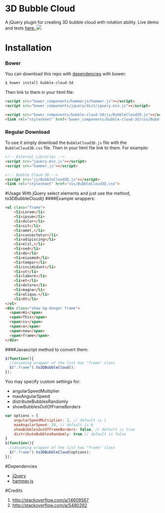 # 3D Bubble Cloud
A jQuery plugin for creating 3D bubble cloud with rotation ability.
Live demo and tests 
<a href="http://noge-commerce.com/projects/3D-Bubble-Cloud/" target="_blank">
    here.
    <img src="http://exchangeleads.io/wp-content/uploads/2015/06/demo.jpg">
</a>
# Installation
### Bower
You can download this repo with [dependencies](#dependencies) with bower:
```sh
$ bower install bubble-cloud-3d
```
Then link to them in your html file:
```html
<script src="bower_components/hammerjs/hammer.js"></script>
<script src="bower_components/jquery/dist/jquery.min.js"></script>

<script src="bower_components/bubble-cloud-3d/js/BubbleCloud3D.js"></script>
<link rel="stylesheet" href="bower_components/bubble-cloud-3d/css/BubbleCloud3D.css">
```
### Regular Download
To use it simply download the `BubbleCloud3D.js` file with the `BubbleCloud3D.css` file. Then in your html file link to them. For example:
```html
<!-- External Libraries -->
<script src="jquery.min.js"></script>
<script src="hammer.js"></script>

<!-- Bubble Cloud 3D -->
<script src="js/BubbleCloud3D.js"></script>
<link rel="stylesheet" href="css/BubbleCloud3D.css">
```

#Usage
With jQuery select elements and just use the method, to3DBubbleCloud()
####Example wrappers:
```html
<ul class="frame">
    <li>Lorem</li>
    <li>ipsum</li>
    <li>dolor</li>
    <li>sit</li>
    <li>amet,</li>
    <li>consectetur</li>
    <li>adipiscing</li>
    <li>elit,</li>
    <li>sed</li>
    <li>do</li>
    <li>eiusmod</li>
    <li>tempor</li>
    <li>incididunt</li>
    <li>ut</li>
    <li>labore</li>
    <li>et</li>
    <li>dolore</li>
    <li>magna</li>
    <li>aliqua.</li>
    <li>Ut</li>
</ul>
<div class="show bg-danger frame">
  <span>Hi</span>
  <span>This</span>
  <span>is</span>
  <span>a</span>
  <span>new</span>
  <span>frame</span>
</div>
```
####Javascript method to convert them:
```js
$(function(){
  //assuming wrapper of the list has "frame" class
  $(".frame").to3DBubbleCloud();
});
```

You may specify custom settings for:
- angularSpeedMultiplier
- maxAngularSpeed
- distributeBubblesRandomly
- showBubblesOutOfFrameBorders

```js
var options = {
    angularSpeedMultiplier: 3, // default is 1
    maxAngularSpeed: 24, // default is 8
    showBubblesOutOfFrameBorders: false, // default is true
    distributeBubblesRandomly: true // default is false
}
$(function(){
  //assuming wrapper of the list has "frame" class
  $(".frame").to3DBubbleCloud(options);
});
```

#Dependencies
- [jQuery](http://jquery.com/)
- [hammer.js](http://hammerjs.github.io/)


#Credits
1. http://stackoverflow.com/a/14609567
2. http://stackoverflow.com/a/5480292
